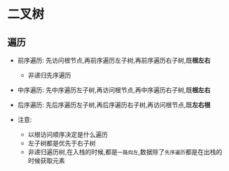 # 二叉树

## 遍历
- 前序遍历: 先访问根节点,再前序遍历左子树,再前序遍历右子树,既**根左右**
    -   非递归先序遍历
- 中序遍历: 先中序遍历左子树,再访问根节点,再中序遍历右子树,既**根左右**

- 后序遍历: 先后序遍历左子树,再后序遍历右子树,再访问根节点,既**左右根**
- 注意:
    - 以根访问顺序决定是什么遍历
    - 左子树都是优先于右子树
    - 非递归遍历树,在入栈的时候,都是`一路向左`,数据除了`先序遍历`都是在出栈的时候获取元素
